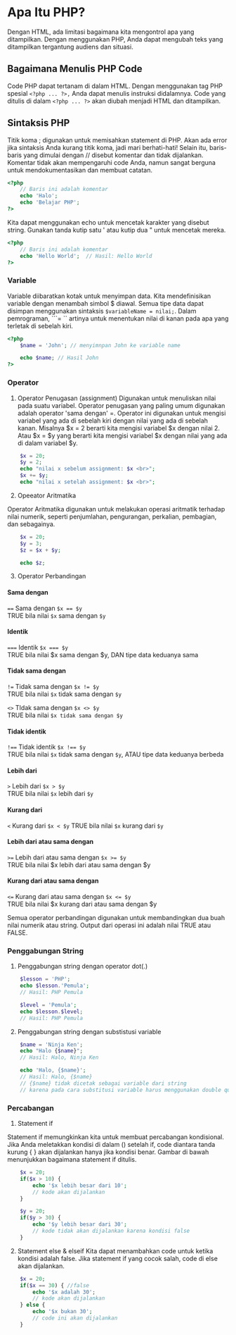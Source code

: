 # Apa Itu PHP?

Dengan HTML, ada limitasi bagaimana kita mengontrol apa yang ditampilkan. Dengan menggunakan PHP, Anda dapat mengubah teks yang ditampilkan tergantung audiens dan situasi.

## Bagaimana Menulis PHP Code

Code PHP dapat tertanam di dalam HTML. Dengan menggunakan tag PHP spesial ```<?php ... ?>,``` Anda dapat menulis instruksi didalamnya. Code yang ditulis di dalam ```<?php ... ?>``` akan diubah menjadi HTML dan ditampilkan.

## Sintaksis PHP

Titik koma ; digunakan untuk memisahkan statement di PHP. Akan ada error jika sintaksis Anda kurang titik koma, jadi mari berhati-hati! Selain itu, baris-baris yang dimulai dengan // disebut komentar dan tidak dijalankan. Komentar tidak akan mempengaruhi code Anda, namun sangat berguna untuk mendokumentasikan dan membuat catatan.

```php
<?php
    // Baris ini adalah komentar
    echo 'Halo'; 
    echo 'Belajar PHP';
?>
```
Kita dapat menggunakan echo untuk mencetak karakter yang disebut string. Gunakan tanda kutip satu ' atau kutip dua " untuk mencetak mereka.

```php
<?php
    // Baris ini adalah komentar
    echo 'Hello World';  // Hasil: Hello World
?>
```

### Variable

Variable diibaratkan kotak untuk menyimpan data. Kita mendefinisikan variable dengan menambah simbol $ diawal. Semua tipe data dapat disimpan menggunakan sintaksis ```$variableName = nilai;```. Dalam pemrograman, ```= `` artinya untuk menentukan nilai di kanan pada apa yang terletak di sebelah kiri.  

```php
<?php 
    $name = 'John'; // menyimnpan John ke variable name

    echo $name; // Hasil John
?>
```

### Operator

1. Operator Penugasan (assignment)
Digunakan untuk menuliskan nilai pada suatu variabel. Operator penugasan yang paling umum digunakan adalah operator 'sama dengan' =. Operator ini digunakan untuk mengisi variabel yang ada di sebelah kiri dengan nilai yang ada di sebelah kanan. Misalnya $x = 2 berarti kita mengisi variabel $x dengan nilai 2. Atau $x = $y yang berarti kita mengisi variabel $x dengan nilai yang ada di dalam variabel $y.

```php
    $x = 20;
    $y = 2;
    echo "nilai x sebelum assignment: $x <br>";
    $x += $y;
    echo "nilai x setelah assignment: $x <br>";
```

2. Opeeator Aritmatika

Operator Aritmatika digunakan untuk melakukan operasi aritmatik terhadap nilai numerik, seperti penjumlahan, pengurangan, perkalian, pembagian, dan sebagainya.

```php
    $x = 20;
    $y = 3;
    $z = $x + $y;

    echo $z;
```

3. Operator Perbandingan

#### Sama dengan
``==``	Sama dengan	``$x == $y``	
TRUE bila nilai ``$x`` sama dengan ``$y``

#### Identik
``===``	Identik	``$x === $y``	
TRUE bila nilai $x sama dengan $y, DAN tipe data keduanya sama

#### Tidak sama dengan
``!=``	Tidak sama dengan ``$x != $y``	
TRUE bila nilai ``$x`` tidak sama dengan ``$y``

``<>``	TIdak sama dengan	``$x <> $y``	
TRUE bila nilai ``$x tidak sama dengan $y``

#### Tidak identik
``!==``	Tidak identik	``$x !== $y``	
TRUE bila nilai ``$x`` tidak sama dengan ``$y``, 
ATAU tipe data keduanya berbeda

#### Lebih dari
``>``	Lebih dari ``$x > $y``	
TRUE bila nilai ``$x`` lebih dari ``$y``

#### Kurang dari
``<``	Kurang dari	``$x < $y``	
TRUE bila nilai ``$x`` kurang dari ``$y``

#### Lebih dari atau sama dengan
``>=``	Lebih dari atau sama dengan ``$x >= $y``	
TRUE bila nilai $x lebih dari atau sama dengan $y

#### Kurang dari atau sama dengan
``<=`` Kurang dari atau sama dengan	``$x <= $y``	
TRUE bila nilai $x kurang dari atau sama dengan $y

Semua operator perbandingan digunakan untuk membandingkan dua buah nilai numerik atau string. Output dari operasi ini adalah nilai TRUE atau FALSE.


### Penggabungan String

1. Penggabungan string dengan operator dot(.)

```php
    $lesson = 'PHP';
    echo $lesson.'Pemula';
    // Hasil: PHP Pemula

    $level = 'Pemula';
    echo $lesson.$level;
    // Hasil: PHP Pemula
```

2. Penggabungan string dengan substistusi variable

```php
    $name = 'Ninja Ken';
    echo "Halo {$name}"; 
    // Hasil: Halo, Ninja Ken

    echo 'Halo, {$name}';
    // Hasil: Halo, {$name}
    // {$name} tidak dicetak sebagai variable dari string
    // karena pada cara substitusi variable harus menggunakan double quote
```

### Percabangan

1. Statement if

Statement if memungkinkan kita untuk membuat percabangan kondisional. Jika Anda meletakkan kondisi di dalam () setelah if, code diantara tanda kurung { } akan dijalankan hanya jika kondisi benar. Gambar di bawah menunjukkan bagaimana statement if ditulis.

```php 
    $x = 20;
    if($x > 10) {
        echo '$x lebih besar dari 10'; 
        // kode akan dijalankan
    }

    $y = 20;
    if($y > 30) {
        echo '$y lebih besar dari 30'; 
        // kode tidak akan dijalankan karena kondisi false
    }
```
2. Statement else & elseif
Kita dapat menambahkan code untuk ketika kondisi adalah false. Jika statement if yang cocok salah, code di else akan dijalankan.


```php 
    $x = 20;
    if($x == 30) { //false
        echo '$x adalah 30'; 
        // kode akan dijalankan
    } else {
        echo '$x bukan 30';
        // code ini akan dijalankan
    }

```



